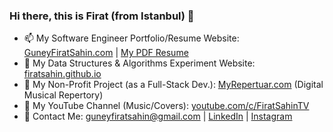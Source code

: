 ### Hi there, this is Firat (from Istanbul) 👋

- 📫 My Software Engineer Portfolio/Resume Website: [GuneyFiratSahin.com](https://www.guneyfiratsahin.com/as-a-software-engineer) | [My PDF Resume](https://www.guneyfiratsahin.com/site-software-engineer/docs/GuneyFiratSahin_resume_en.pdf)
- 🔭 My Data Structures & Algorithms Experiment Website: [firatsahin.github.io](https://firatsahin.github.io)
- 🌱 My Non-Profit Project (as a Full-Stack Dev.): [MyRepertuar.com](https://www.myrepertuar.com) (Digital Musical Repertory)
- 👯 My YouTube Channel (Music/Covers): [youtube.com/c/FiratSahinTV](https://www.youtube.com/c/FiratSahinTV)
- 💬 Contact Me: [guneyfiratsahin@gmail.com](mailto:guneyfiratsahin@gmail.com) | [LinkedIn](https://www.linkedin.com/in/guneyfiratsahin) | [Instagram](https://www.instagram.com/iamfiratsahin)

<!--
**firatsahin/firatsahin** is a ✨ _special_ ✨ repository because its `README.md` (this file) appears on your GitHub profile.

Here are some ideas to get you started:

- 🔭 I’m currently working on ...
- 🌱 I’m currently learning ...
- 👯 I’m looking to collaborate on ...
- 🤔 I’m looking for help with ...
- 💬 Ask me about ...
- 📫 How to reach me: ...
- 😄 Pronouns: ...
- ⚡ Fun fact: ...
-->
